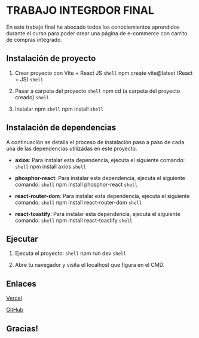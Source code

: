 # TRABAJO INTEGRDOR FINAL

En este trabajo final he abocado todos los conociemientos aprendidos durante el curso para poder crear una página de e-commerce con carrito de compras integrado.

## Instalación de proyecto

1. Crear proyecto con Vite + React JS
```shell```
  npm create vite@latest (React + JS)
```shell```

2. Pasar a carpeta del proyecto
```shell```
npm cd (a carpeta del proyecto creado)
```shell```

3. Instalar npm
```shell```
npm install
```shell```

## Instalación de dependencias

A continuación se detalla el proceso de instalación paso a paso de cada una de las dependencias utilizadas en este proyecto.

- **axios**: Para instalar esta dependencia, ejecuta el siguiente comando:
```shell```
  npm install axios
```shell```

- **phosphor-react**: Para instalar esta dependencia, ejecuta el siguiente comando:
```shell```
  npm install phosphor-react
```shell```

- **react-router-dom**: Para instalar esta dependencia, ejecuta el siguiente comando:
```shell```
  npm install react-router-dom
```shell```

- **react-toastify**: Para instalar esta dependencia, ejecuta el siguiente comando:
```shell```
  npm install react-toastify
```shell```

## Ejecutar

1. Ejecuta el proyecto: 
```shell```
  npm run dev
```shell```

2. Abre tu navegador y visita el localhost que figura en el CMD.

## Enlaces

[Vercel]()

[GitHub](https://github.com/stefanomanx/Alkemy-Trabajo-Final)

## Gracias!